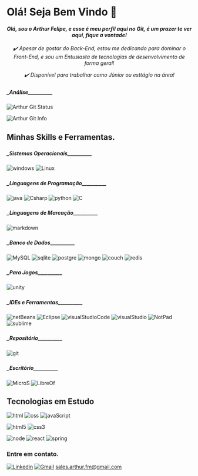 [//]: # (Boas Vindas)
# Olá! Seja Bem Vindo 👋

[//]: # (Apresentação)
#### _<center>Olá, sou o Arthur Felipe, e esse é meu perfil aqui no Git, é um prazer te ver aqui, fique a vontade!</center>_

_<center>✔️ Apesar de gostar do Back-End, estou me dedicando para dominar o Front-End, e sou um Entusiasta de tecnologias de desenvolvimento de forma geral!</center>_

_<center>✔️ Disponível para trabalhar como Júnior ou esttágio na área!</center>_

[//]: # (Análises)
#####
##### \_Análise\__________
![Arthur Git Status](https://github-readme-stats.vercel.app/api?username=ArthurSalesFM&theme=dracula)

![Arthur Git Info](https://github-readme-stats.vercel.app/api/top-langs/?username=ArthurSalesFM&theme=dracula)


[//]: # (Skills e ferramentas)
#####
## Minhas Skills e Ferramentas.
[//]: # (SO)
#####
##### \_Sistemas Operacionais\__________
![windows](	https://img.shields.io/badge/Windows-0078D6?style=for-the-badge&logo=windows&logoColor=white)
![Linux](	https://img.shields.io/badge/Linux-FCC624?style=for-the-badge&logo=linux&logoColor=black)

[//]: # (Linguagens de programação)
#####
##### \_Linguagens de Programação\__________
![java](	https://img.shields.io/badge/Java-ED8B00?style=for-the-badge&logo=openjdk&logoColor=white)
![Csharp](	https://img.shields.io/badge/C%23-239120?style=for-the-badge&logo=c-sharp&logoColor=whit)
![python](	https://img.shields.io/badge/Python-3776AB?style=for-the-badge&logo=python&logoColor=white)
![C](	https://img.shields.io/badge/C-00599C?style=for-the-badge&logo=c&logoColor=white)


[//]: # (Linguagens de marcação)
#####
##### \_Linguagens de Marcação\__________
![markdown](	https://img.shields.io/badge/Markdown-000000?style=for-the-badge&logo=markdown&logoColor=white)

[//]: # (Banco de Dados)
#####
##### \_Banco de Dados\__________
![MySQL](	https://img.shields.io/badge/MySQL-00000F?style=for-the-badge&logo=mysql&logoColor=white)
![sqlite](	https://img.shields.io/badge/SQLite-07405E?style=for-the-badge&logo=sqlite&logoColor=white)
![postgre](	https://img.shields.io/badge/PostgreSQL-316192?style=for-the-badge&logo=postgresql&logoColor=white)
![mongo](	https://img.shields.io/badge/MongoDB-4EA94B?style=for-the-badge&logo=mongodb&logoColor=white)
![couch](	https://img.shields.io/badge/Couchbase-EA2328?style=for-the-badge&logo=couchbase&logoColor=white)
![redis](	https://img.shields.io/badge/redis-%23DD0031.svg?&style=for-the-badge&logo=redis&logoColor=white)

[//]: # (Engine de jogo)
#####
##### \_Para Jogos\__________
![unity](https://img.shields.io/badge/Unity-100000?style=for-the-badge&logo=unity&logoColor=white)

[//]: # (IDE´s e ferramentas de desenvolvimento)
#####
##### \_IDEs e Ferramentas\__________
![netBeans]( https://img.shields.io/badge/apache%20netbeans-1B6AC6?style=for-the-badge&logo=apache%20netbeans%20IDE&logoColor=white)
![Eclipse]( https://img.shields.io/badge/Eclipse-2C2255?style=for-the-badge&logo=eclipse&logoColor=white)
![visualStudioCode]( https://img.shields.io/badge/Visual_Studio_Code-0078D4?style=for-the-badge&logo=visual%20studio%20code&logoColor=white)
![visualStudio]( https://img.shields.io/badge/Visual_Studio-5C2D91?style=for-the-badge&logo=visual%20studio&logoColor=white)
![NotPad]( https://img.shields.io/badge/Notepad++-90E59A.svg?style=for-the-badge&logo=notepad%2B%2B&logoColor=black)
![sublime]( https://img.shields.io/badge/sublime_text-%23575757.svg?&style=for-the-badge&logo=sublime-text&logoColor=important)

[//]: # (Repositório)
#####
##### \_Repositório\__________
![git]( https://img.shields.io/badge/GIT-E44C30?style=for-the-badge&logo=git&logoColor=white)

[//]: # (Escritório)
#####
##### \_Escritório\__________
![MicroS]( https://img.shields.io/badge/Microsoft_Office-D83B01?style=for-the-badge&logo=microsoft-office&logoColor=white)
![LibreOf]( https://img.shields.io/badge/LibreOffice-18A303?style=for-the-badge&logo=LibreOffice&logoColor=white)

[//]: # (Estudando)
#####
## Tecnologias em Estudo
![html](https://img.shields.io/badge/HTML-239120?style=for-the-badge&logo=html5&logoColor=white)
![css](https://img.shields.io/badge/CSS-239120?&style=for-the-badge&logo=css3&logoColor=white)
![javaScript](https://img.shields.io/badge/JavaScript-323330?style=for-the-badge&logo=javascript&logoColor=F7DF1E)

![html5](https://img.shields.io/badge/HTML5-E34F26?style=for-the-badge&logo=html5&logoColor=white)
![css3](https://img.shields.io/badge/CSS3-1572B6?style=for-the-badge&logo=css3&logoColor=white)

![node](https://img.shields.io/badge/Node.js-43853D?style=for-the-badge&logo=node.js&logoColor=white)
![react](https://img.shields.io/badge/React-20232A?style=for-the-badge&logo=react&logoColor=61DAFB)
![spring](https://img.shields.io/badge/Spring-6DB33F?style=for-the-badge&logo=spring&logoColor=white)


[//]: # (Contato)
#####
### Entre em contato.
[![Linkedin](https://img.shields.io/badge/LinkedIn-0077B5?style=for-the-badge&logo=linkedin&logoColor=white)](https://www.linkedin.com/in/arthur-felipe-07b87b119/) 
[![Gmail](https://img.shields.io/badge/Gmail-D14836?style=for-the-badge&logo=gmail&logoColor=white)](https://www.gmail.com) sales.arthur.fm@gmail.com

